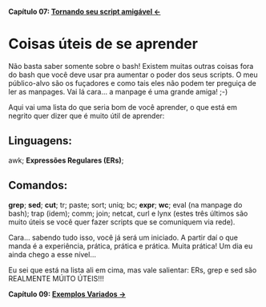 **Capítulo 07: [Tornando seu script amigável ←](/chapter-07)**

# Coisas úteis de se aprender

Não basta saber somente sobre o bash! Existem muitas outras coisas
fora do bash que você deve usar pra aumentar o poder dos seus scripts.
O meu público-alvo são os fuçadores e como tais eles não podem ter
preguiça de ler as manpages. Vai lá cara... a manpage é uma grande amiga!
;-)

Aqui vai uma lista do que seria bom de você aprender, o que está
em negrito quer dizer que é muito útil de aprender:

## Linguagens:

awk; **Expressões Regulares (ERs)**;

## Comandos:

**grep**; **sed**; **cut**; tr; paste; sort; uniq; bc; **expr**; **wc**; eval
(na manpage do bash); trap (idem); comm; join; netcat, curl e lynx (estes
três últimos são
muito úteis se você quer fazer scripts que se comuniquem via rede).

Cara... sabendo tudo isso, você já será um iniciado. A partir daí o
que manda é a experiência, prática, prática e prática. Muita prática! Um
dia eu ainda chego a esse nível...

Eu sei que está na lista ali em cima, mas vale salientar: ERs, grep e
sed são REALMENTE MÚITO ÚTEIS!!!

**Capítulo 09: [Exemplos Variados →](/chapter-09)**
